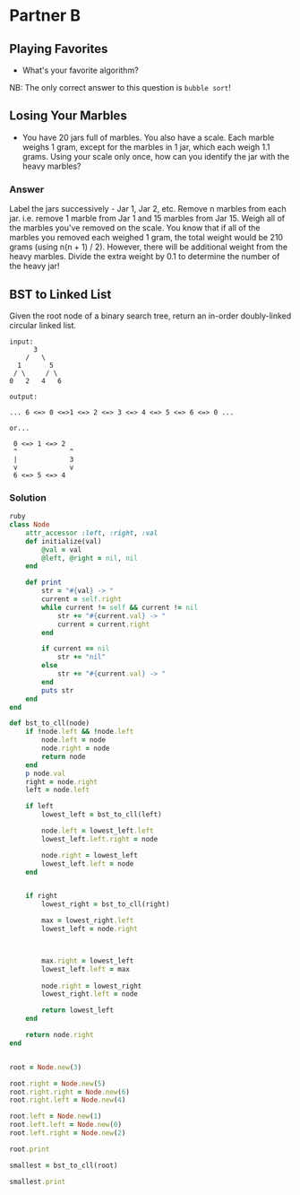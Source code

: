 # Partner B 

## Playing Favorites

* What's your favorite algorithm?

NB: The only correct answer to this question is ```bubble sort```!

## Losing Your Marbles

* You have 20 jars full of marbles. You also have a scale. Each marble weighs 1 gram, except for the marbles in 1 jar, which each weigh 1.1 grams. Using your scale only once, how can you identify the jar with the heavy marbles?

### Answer

Label the jars successively - Jar 1, Jar 2, etc. Remove n marbles from each jar. i.e. remove 1 marble from Jar 1 and 15 marbles from Jar 15. Weigh all of the marbles you've removed on the scale. You know that if all of the marbles you removed each weighed 1 gram, the total weight would be 210 grams (using n(n + 1) / 2). However, there will be additional weight from the heavy marbles. Divide the extra weight by 0.1 to determine the number of the heavy jar!

## BST to Linked List

Given the root node of a binary search tree, return an in-order doubly-linked circular linked list.

```
input:
      3
    /   \
  1       5
 / \     / \
0   2   4   6

output:

... 6 <=> 0 <=>1 <=> 2 <=> 3 <=> 4 <=> 5 <=> 6 <=> 0 ...

or...

 0 <=> 1 <=> 2
 ^             ^
 |             3
 v             v
 6 <=> 5 <=> 4
```

### Solution 

```ruby 
ruby
class Node
    attr_accessor :left, :right, :val
    def initialize(val)
        @val = val
        @left, @right = nil, nil
    end

    def print
        str = "#{val} -> "
        current = self.right
        while current != self && current != nil
            str += "#{current.val} -> "
            current = current.right
        end

        if current == nil
            str += "nil"
        else
            str += "#{current.val} -> "
        end
        puts str
    end
end

def bst_to_cll(node)
    if !node.left && !node.left
        node.left = node
        node.right = node
        return node
    end
    p node.val
    right = node.right
    left = node.left

    if left
        lowest_left = bst_to_cll(left)

        node.left = lowest_left.left
        lowest_left.left.right = node

        node.right = lowest_left
        lowest_left.left = node
    end


    if right
        lowest_right = bst_to_cll(right)

        max = lowest_right.left
        lowest_left = node.right



        max.right = lowest_left
        lowest_left.left = max
        
        node.right = lowest_right
        lowest_right.left = node

        return lowest_left
    end

    return node.right
end


root = Node.new(3)

root.right = Node.new(5)
root.right.right = Node.new(6)
root.right.left = Node.new(4)

root.left = Node.new(1)
root.left.left = Node.new(0)
root.left.right = Node.new(2)

root.print

smallest = bst_to_cll(root)

smallest.print
```
